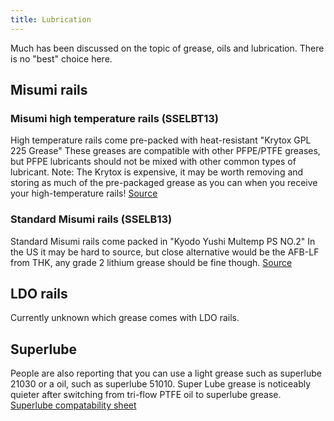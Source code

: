 ```yaml
---
title: Lubrication
---   
```


Much has been discussed on the topic of grease, oils and lubrication. There is no "best" choice here.

## Misumi rails

### Misumi high temperature rails (SSELBT13)  

High temperature rails come pre-packed with heat-resistant "Krytox GPL 225 Grease" 
These greases are compatible with other PFPE/PTFE greases, but PFPE lubricants should not be mixed with other common types of lubricant. Note: The Krytox is expensive, it may be worth removing and storing as much of the pre-packaged grease as you can when you receive your high-temperature rails!
[Source](https://us.c.misumi-ec.com/book/usa_2019_msm_fa/pdf/0640.pdf)

### Standard Misumi rails (SSELB13)

Standard Misumi rails come packed in "Kyodo Yushi Multemp PS NO.2"
In the US it may be hard to source, but  close alternative would be the AFB-LF from THK, any grade 2 lithium grease should be fine though.
[Source](https://us.misumi-ec.com/maker/misumi/mech/product/lg/faq/)
 
## LDO rails

Currently unknown which grease comes with LDO rails.

## Superlube

People are also reporting that you can use a light grease such as superlube 21030 or a oil, such as superlube 51010.
Super Lube grease is noticeably quieter after switching from tri-flow PTFE oil to superlube grease.
[Superlube compatability sheet](https://www.super-lube.com/Content/Images/uploaded/documents/Compatability%20Charts/Super%20Lube%20Multi-Purpose%20Synthetic%20Grease%20with%20Syncolon%20(PTFE).pdf)
